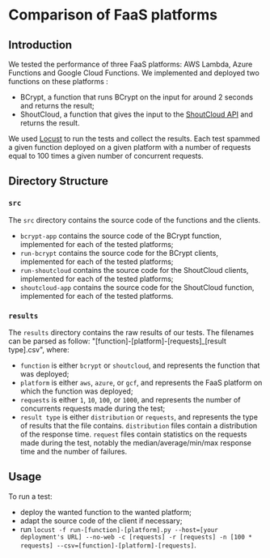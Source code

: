 # Comparison of FaaS platforms

## Introduction

We tested the performance of three FaaS platforms: AWS Lambda, Azure Functions and Google Cloud Functions. We implemented and deployed two functions on these platforms :

* BCrypt, a function that runs BCrypt on the input for around 2 seconds and returns the result;
* ShoutCloud, a function that gives the input to the [ShoutCloud API](http://shoutcloud.io/) and returns the result.

We used [Locust](https://locust.io/) to run the tests and collect the results. Each test spammed a given function deployed on a given platform with a number of requests equal to 100 times a given number of concurrent requests.

## Directory Structure

### `src`

The `src` directory contains the source code of the functions and the clients.

* `bcrypt-app` contains the source code of the BCrypt function, implemented for each of the tested platforms;
* `run-bcrypt` contains the source code for the BCrypt clients, implemented for each of the tested platforms;
* `run-shoutcloud` contains the source code for the ShoutCloud clients, implemented for each of the tested platforms;
* `shoutcloud-app` contains the source code for the ShoutCloud function, implemented for each of the tested platforms.

### `results`

The `results` directory contains the raw results of our tests. The filenames can be parsed as follow: "[function]-[platform]-[requests]_[result type].csv", where:

* `function` is either `bcrypt` or `shoutcloud`, and represents the function that was deployed;
* `platform` is either `aws`, `azure`, or `gcf`, and represents the FaaS platform on which the function was deployed;
* `requests` is either `1`, `10`, `100`, or `1000`, and represents the number of concurrents requests made during the test;
* `result type` is either `distribution` or `requests`, and represents the type of results that the file contains. `distribution` files contain a distribution of the response time. `request` files contain statistics on the requests made during the test, notably the median/average/min/max response time and the number of failures.

## Usage

To run a test:

* deploy the wanted function to the wanted platform;
* adapt the source code of the client if necessary;
* run `locust -f run-[function]-[platform].py --host=[your deployment's URL] --no-web -c [requests] -r [requests] -n [100 * requests] --csv=[function]-[platform]-[requests]`.

